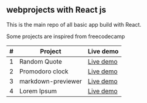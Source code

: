 ## webprojects with React js

This is the main repo of all basic app build with React.

Some projects are inspired from freecodecamp

| # | Project | Live demo |
| - | ------- | --------- |
| 1 | Random Quote | [Live demo](https://kalee123.github.io/react-mini-projects/quote-machine) |
| 2 | Promodoro clock | [Live demo](https://kalee123.github.io/react-mini-projects/promodoro-clock) |
| 3 | markdown-previewer | [Live demo](https://kalee123.github.io/react-mini-projects/markdown-previewer) |
| 4 | Lorem Ipsum | [Live demo](https://kalee123.github.io/react-mini-projects/lorem-ipsum) |
